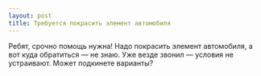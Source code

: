 ```yaml
---
layout: post 
title: Требуется покрасить элемент автомобиля 
--- 
```

Ребят, срочно помощь нужна! Надо покрасить элемент автомобиля, а вот куда обратиться — не знаю. Уже везде звонил — условия не устраивают. Может подкинете варианты?